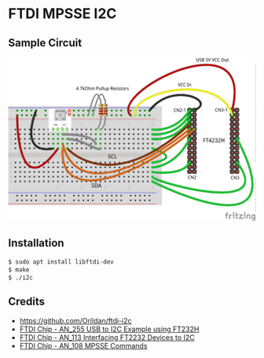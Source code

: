 # FTDI MPSSE I2C

## Sample Circuit
![I2C Circuit](./blinkm_ftdi_bb.png)

## Installation

```
$ sudo apt install libftdi-dev
$ make
$ ./i2c
```

## Credits

* https://github.com/OriIdan/ftdi-i2c
* [FTDI Chip - AN_255 USB to I2C Example using FT232H](https://www.ftdichip.com/Support/Documents/AppNotes/AN_255_USB%20to%20I2C%20Example%20using%20the%20FT232H%20and%20FT201X%20devices.pdf)
* [FTDI Chip - AN_113 Interfacing FT2232 Devices to I2C](https://www.ftdichip.com/Support/Documents/AppNotes/AN_113_FTDI_Hi_Speed_USB_To_I2C_Example.pdf)
* [FTDI Chip - AN_108 MPSSE Commands](https://www.ftdichip.com/Support/Documents/AppNotes/AN_108_Command_Processor_for_MPSSE_and_MCU_Host_Bus_Emulation_Modes.pdf)
